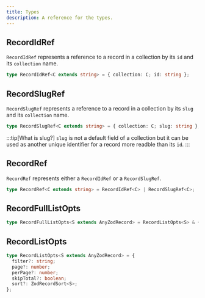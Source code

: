 ```yaml
---
title: Types
description: A reference for the types.
---
```


## RecordIdRef

`RecordIdRef` represents a reference to a record in a collection by its `id` and its `collection` name.

```ts
type RecordIdRef<C extends string> = { collection: C; id: string };
```

## RecordSlugRef

`RecordSlugRef` represents a reference to a record in a collection by its `slug` and its `collection` name.

```ts
type RecordSlugRef<C extends string> = { collection: C; slug: string };
```

:::tip[What is slug?]
`slug` is not a default field of a collection but it can be used as another unique identifier for a record more readble than its `id`.
:::

## RecordRef

`RecordRef` represents either a `RecordIdRef` or a `RecordSlugRef`.

```ts
type RecordRef<C extends string> = RecordIdRef<C> | RecordSlugRef<C>;
```

## RecordFullListOpts

```ts
type RecordFullListOpts<S extends AnyZodRecord> = RecordListOpts<S> & { batch?: number };
```

## RecordListOpts

```ts
type RecordListOpts<S extends AnyZodRecord> = {
  filter?: string;
  page?: number;
  perPage?: number;
  skipTotal?: boolean;
  sort?: ZodRecordSort<S>;
};
```
